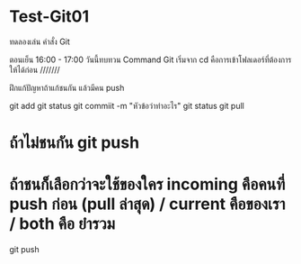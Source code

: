 # Test-Git01
ทดลองเล่น คำสั่ง Git

ตอนเย็น 16:00 - 17:00
วันนี้ทบทวน Command Git
เริ่มจาก cd คือการเข้าโฟลเดอร์ที่ต้องการให้ได้ก่อน
///////

ฝึกแก้ปัญหาถ้าแก้ชนกัน แล้วมีคน push 

git add
git status 
git commiit -m "หัวข้อว่าทำอะไร"
git status
git pull
# ถ้าไม่ชนกัน git push 
# ถ้าชนก็เลือกว่าจะใช้ของใคร incoming คือคนที่ push ก่อน (pull ล่าสุด) / current คือของเรา / both คือ ยำรวม
git push